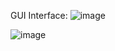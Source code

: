 GUI Interface: 
![image](https://github.com/LuckyTaorem/Student-Management-System-using-SpringBoot/assets/67669132/879bb928-ffe3-4825-919e-5e5a1d6da8ad)

![image](https://github.com/LuckyTaorem/Student-Management-System-using-SpringBoot/assets/67669132/4ad1d4e3-1c4a-492c-a11d-c8910b4c6415)
